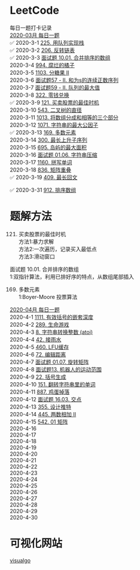 # LeetCode

每日一题打卡记录  
[2020-03月 每日一题](https://leetcode-cn.com/problemset/2020-03/)    
✅ 2020-3-1 [225. 用队列实现栈](https://leetcode-cn.com/problems/implement-stack-using-queues/)  
✅ 2020-3-2 [206. 反转链表](https://leetcode-cn.com/problems/reverse-linked-list/)  
✅ 2020-3-3 [面试题 10.01. 合并排序的数组](https://leetcode-cn.com/problems/sorted-merge-lcci/)  
2020-3-4 [994. 腐烂的橘子](https://leetcode-cn.com/problems/rotting-oranges/)  
2020-3-5 [1103. 分糖果 II](https://leetcode-cn.com/problems/distribute-candies-to-people/)  
2020-3-6 [面试题57 - II. 和为s的连续正数序列](https://leetcode-cn.com/problems/he-wei-sde-lian-xu-zheng-shu-xu-lie-lcof/)  
2020-3-7 [面试题59 - II. 队列的最大值](https://leetcode-cn.com/problems/dui-lie-de-zui-da-zhi-lcof/)  
2020-3-8 [322. 零钱兑换](https://leetcode-cn.com/problems/coin-change/)  
✅ 2020-3-9 [121. 买卖股票的最佳时机](https://leetcode-cn.com/problems/best-time-to-buy-and-sell-stock/)  
2020-3-10 [543. 二叉树的直径](https://leetcode-cn.com/problems/diameter-of-binary-tree/)  
2020-3-11 [1013. 将数组分成和相等的三个部分](https://leetcode-cn.com/problems/partition-array-into-three-parts-with-equal-sum/)  
2020-3-12 [1071. 字符串的最大公因子](https://leetcode-cn.com/problems/greatest-common-divisor-of-strings/)  
✅ 2020-3-13 [169. 多数元素](https://leetcode-cn.com/problems/majority-element/)  
2020-3-14 [300. 最长上升子序列](https://leetcode-cn.com/problems/longest-increasing-subsequence/)  
2020-3-15 [695. 岛屿的最大面积](https://leetcode-cn.com/problems/max-area-of-island/)  
2020-3-16 [面试题 01.06. 字符串压缩](https://leetcode-cn.com/problems/compress-string-lcci/)  
2020-3-17 [1160. 拼写单词](https://leetcode-cn.com/problems/find-words-that-can-be-formed-by-characters/)  
2020-3-18 [836. 矩阵重叠](https://leetcode-cn.com/problems/rectangle-overlap/)  
✅ 2020-3-19 [409. 最长回文](https://leetcode-cn.com/problems/longest-palindrome/)  

✅ 2020-3-31 [912. 排序数组](https://leetcode-cn.com/problems/sort-an-array/)  

# 题解方法  
121. 买卖股票的最佳时机  
方法1:暴力求解  
方法2:一次遍历，记录买入最低点  
方法3:滑动窗口  
  
面试题 10.01. 合并排序的数组  
1:双指针算法，利用已排好序的特点，从数组尾部插入  
  
169. 多数元素  
1:Boyer-Moore 投票算法  

[2020-04月 每日一题](https://leetcode-cn.com/problemset/2020-04/)    
2020-4-1 [1111. 有效括号的嵌套深度](https://leetcode-cn.com/problems/maximum-nesting-depth-of-two-valid-parentheses-strings/)  
2020-4-2 [289. 生命游戏](https://leetcode-cn.com/problems/game-of-life/)  
2020-4-3 [8. 字符串转换整数 (atoi)](https://leetcode-cn.com/problems/string-to-integer-atoi/)  
2020-4-4 [42. 接雨水](https://leetcode-cn.com/problems/trapping-rain-water/)  
2020-4-5 [460. LFU缓存](https://leetcode-cn.com/problems/lfu-cache/)  
2020-4-6 [72. 编辑距离](https://leetcode-cn.com/problems/edit-distance/)  
2020-4-7 [面试题 01.07. 旋转矩阵](https://leetcode-cn.com/problems/rotate-matrix-lcci/)  
2020-4-8 [面试题13. 机器人的运动范围](https://leetcode-cn.com/problems/ji-qi-ren-de-yun-dong-fan-wei-lcof/)  
2020-4-9 [22. 括号生成](https://leetcode-cn.com/problems/generate-parentheses/)  
2020-4-10 [151. 翻转字符串里的单词](https://leetcode-cn.com/problems/reverse-words-in-a-string/)  
2020-4-11 [887. 鸡蛋掉落](https://leetcode-cn.com/problems/super-egg-drop/)  
2020-4-12 [面试题 16.03. 交点](https://leetcode-cn.com/problems/intersection-lcci/)  
2020-4-13 [355. 设计推特](https://leetcode-cn.com/problems/design-twitter/)  
2020-4-14 [445. 两数相加 II](https://leetcode-cn.com/problems/add-two-numbers-ii/)  
2020-4-15 [542. 01 矩阵](https://leetcode-cn.com/problems/01-matrix/)  
2020-4-16 []()  
2020-4-17 []()  
2020-4-18 []()  
2020-4-19 []()  
2020-4-20 []()  
2020-4-21 []()  
2020-4-22 []()  
2020-4-23 []()  
2020-4-24 []()  
2020-4-25 []()  
2020-4-26 []()  
2020-4-27 []()  
2020-4-28 []()  
2020-4-29 []()  
2020-4-30 []()  

# 可视化网站  
[visualgo](https://visualgo.net/zh)

